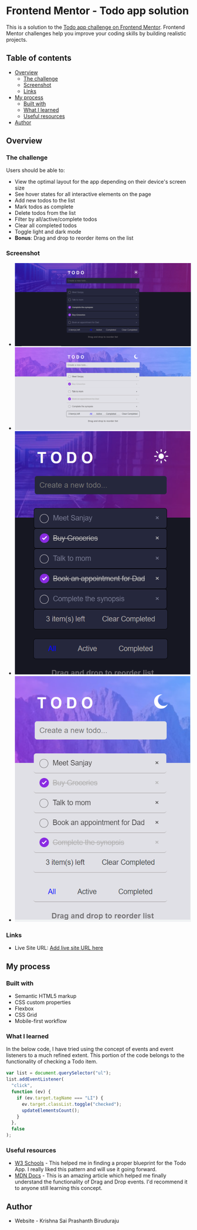 # Frontend Mentor - Todo app solution

This is a solution to the [Todo app challenge on Frontend Mentor](https://www.frontendmentor.io/challenges/todo-app-Su1_KokOW). Frontend Mentor challenges help you improve your coding skills by building realistic projects. 

## Table of contents

- [Overview](#overview)
  - [The challenge](#the-challenge)
  - [Screenshot](#screenshot)
  - [Links](#links)
- [My process](#my-process)
  - [Built with](#built-with)
  - [What I learned](#what-i-learned)
  - [Useful resources](#useful-resources)
- [Author](#author)

## Overview

### The challenge

Users should be able to:

- View the optimal layout for the app depending on their device's screen size
- See hover states for all interactive elements on the page
- Add new todos to the list
- Mark todos as complete
- Delete todos from the list
- Filter by all/active/complete todos
- Clear all completed todos
- Toggle light and dark mode
- **Bonus**: Drag and drop to reorder items on the list

### Screenshot

- ![Todo App - Desktop view(dark mode)](./images/desktop-dark.PNG)
- ![Todo App - Desktop view(light mode)](./images/desktop-light.PNG)
- ![Todo App - Mobile view(dark mode)](./images/mobile-dark.PNG)
- ![Todo App - Mobile view(light mode)](./images/mobile-light.PNG)

### Links

- Live Site URL: [Add live site URL here](https://your-live-site-url.com)

## My process

### Built with

- Semantic HTML5 markup
- CSS custom properties
- Flexbox
- CSS Grid
- Mobile-first workflow

### What I learned

In the below code, I have tried using the concept of events and event listeners to a much refined extent. This portion of the code belongs to the functionality of checking a Todo item.

```js
var list = document.querySelector("ul");
list.addEventListener(
  "click",
  function (ev) {
    if (ev.target.tagName === "LI") {
      ev.target.classList.toggle("checked");
      updateElementsCount();
    }
  },
  false
);
```

### Useful resources

- [W3 Schools](https://www.w3schools.com/howto/howto_js_todolist.asp) - This helped me in finding a proper blueprint for the Todo App. I really liked this pattern and will use it going forward.
- [MDN Docs](https://developer.mozilla.org/en-US/docs/Web/API/HTMLElement/dragover_event) - This is an amazing article which helped me finally understand the functionality of Drag and Drop events. I'd recommend it to anyone still learning this concept.

## Author

- Website - Krishna Sai Prashanth Biruduraju
